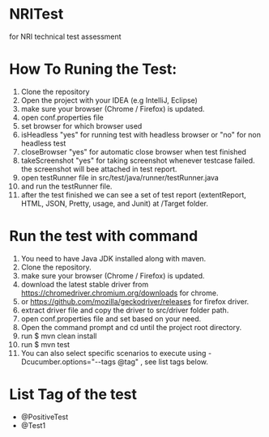 # NRITest
for NRI technical test assessment

# How To Runing the Test:
1. Clone the repository
2. Open the project with your IDEA (e.g IntelliJ, Eclipse)
3. make sure your browser (Chrome / Firefox) is updated.
4. open conf.properties file
5. set browser for which browser used
6. isHeadless "yes" for running test with headless browser or "no" for non headless test
7. closeBrowser "yes" for automatic close browser when test finished
8. takeScreenshot "yes" for taking screenshot whenever testcase failed. the screenshot will bee attached in test report.
9. open testRunner file in src/test/java/runner/testRunner.java
10. and run the testRunner file.
11. after the test finished we can see a set of test report (extentReport, HTML, JSON, Pretty, usage, and Junit) at /Target folder. 

# Run the test with command
1. You need to have Java JDK installed along with maven.
1. Clone the repository.
3. make sure your browser (Chrome / Firefox) is updated.
4. download the latest stable driver from https://chromedriver.chromium.org/downloads for chrome.
5. or https://github.com/mozilla/geckodriver/releases for firefox driver.
5. extract driver file and copy the driver to src/driver folder path.
4. open conf.properties file and set based on your need.
5. Open the command prompt and cd until the project root directory.
9. run $ mvn clean install
10. run $ mvn test
11. You can also select specific scenarios to execute using -Dcucumber.options="--tags @tag" , see list tags below.

# List Tag of the test

- @PositiveTest
- @Test1